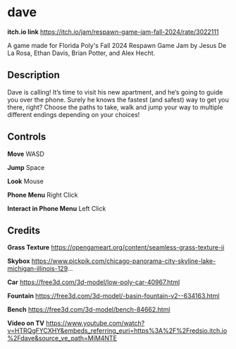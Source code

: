 # dave
**itch.io link**
https://itch.io/jam/respawn-game-jam-fall-2024/rate/3022111

A game made for Florida Poly's Fall 2024 Respawn Game Jam by Jesus De La Rosa, Ethan Davis, Brian Potter, and Alex Hecht.

## Description
Dave is calling! It’s time to visit his new apartment, and he’s going to guide you over the phone. Surely he knows the fastest (and safest) way to get you there, right?
Choose the paths to take, walk and jump your way to multiple different endings depending on your choices! 

## Controls
**Move**
WASD 

**Jump**
Space 

**Look**
Mouse 

**Phone Menu** 
Right Click 

**Interact in Phone Menu** 
Left Click 

## Credits
**Grass Texture** 
https://opengameart.org/content/seamless-grass-texture-ii 

**Skybox** 
https://www.pickpik.com/chicago-panorama-city-skyline-lake-michigan-illinois-129... 

**Car** 
https://free3d.com/3d-model/low-poly-car-40967.html 

**Fountain** 
https://free3d.com/3d-model/-basin-fountain-v2--634163.html

**Bench** 
https://free3d.com/3d-model/bench-84662.html

**Video on TV**
https://www.youtube.com/watch?v=HTRQgFYCXHY&embeds_referring_euri=https%3A%2F%2Fredsio.itch.io%2Fdave&source_ve_path=MjM4NTE
